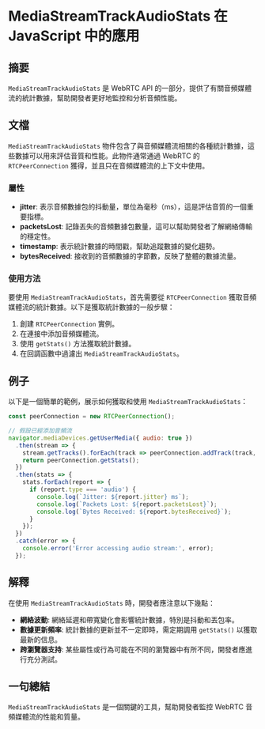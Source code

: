<!--
Meta Description: # MediaStreamTrackAudioStats 在 JavaScript 中的應用 ## 摘要 `MediaStreamTrackAudioStats` 是 WebRTC API 的一部分，提供了有關音頻媒體流的統計數據，幫助開發者更好地監控和分析音頻性能。 ## 文檔 `MediaStr...
Meta Keywords: mediastreamtrackaudiostats, report, rtcpeerconnection, stream, console
-->

# MediaStreamTrackAudioStats 在 JavaScript 中的應用

## 摘要
`MediaStreamTrackAudioStats` 是 WebRTC API 的一部分，提供了有關音頻媒體流的統計數據，幫助開發者更好地監控和分析音頻性能。

## 文檔
`MediaStreamTrackAudioStats` 物件包含了與音頻媒體流相關的各種統計數據，這些數據可以用來評估音質和性能。此物件通常通過 WebRTC 的 `RTCPeerConnection` 獲得，並且只在音頻媒體流的上下文中使用。

### 屬性
- **jitter**: 表示音頻數據包的抖動量，單位為毫秒（ms），這是評估音質的一個重要指標。
- **packetsLost**: 記錄丟失的音頻數據包數量，這可以幫助開發者了解網絡傳輸的穩定性。
- **timestamp**: 表示統計數據的時間戳，幫助追蹤數據的變化趨勢。
- **bytesReceived**: 接收到的音頻數據的字節數，反映了整體的數據流量。

### 使用方法
要使用 `MediaStreamTrackAudioStats`，首先需要從 `RTCPeerConnection` 獲取音頻媒體流的統計數據。以下是獲取統計數據的一般步驟：
1. 創建 `RTCPeerConnection` 實例。
2. 在連接中添加音頻媒體流。
3. 使用 `getStats()` 方法獲取統計數據。
4. 在回調函數中過濾出 `MediaStreamTrackAudioStats`。

## 例子
以下是一個簡單的範例，展示如何獲取和使用 `MediaStreamTrackAudioStats`：

```javascript
const peerConnection = new RTCPeerConnection();

// 假設已經添加音頻流
navigator.mediaDevices.getUserMedia({ audio: true })
  .then(stream => {
    stream.getTracks().forEach(track => peerConnection.addTrack(track, stream));
    return peerConnection.getStats();
  })
  .then(stats => {
    stats.forEach(report => {
      if (report.type === 'audio') {
        console.log(`Jitter: ${report.jitter} ms`);
        console.log(`Packets Lost: ${report.packetsLost}`);
        console.log(`Bytes Received: ${report.bytesReceived}`);
      }
    });
  })
  .catch(error => {
    console.error('Error accessing audio stream:', error);
  });
```

## 解釋
在使用 `MediaStreamTrackAudioStats` 時，開發者應注意以下幾點：
- **網絡波動**: 網絡延遲和帶寬變化會影響統計數據，特別是抖動和丟包率。
- **數據更新頻率**: 統計數據的更新並不一定即時，需定期調用 `getStats()` 以獲取最新的信息。
- **跨瀏覽器支持**: 某些屬性或行為可能在不同的瀏覽器中有所不同，開發者應進行充分測試。

## 一句總結
`MediaStreamTrackAudioStats` 是一個關鍵的工具，幫助開發者監控 WebRTC 音頻媒體流的性能和質量。